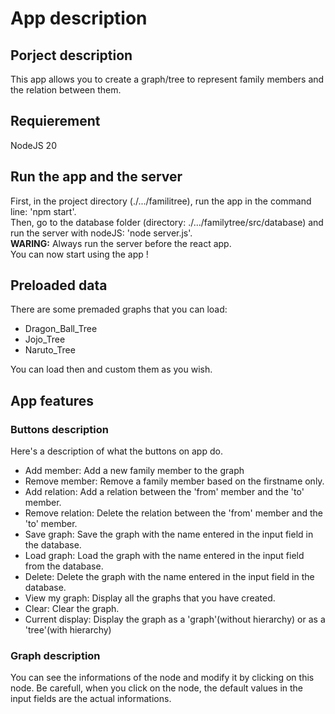 <h1>App description</h1>

<h2>Porject description</h2>
This app allows you to create a graph/tree to represent family members and the relation between them.

<h2>Requierement</h2>
NodeJS 20

<h2>Run the app and the server</h2>
<p>
  First, in the project directory (./.../familitree), run the app in the command line: 'npm start'.<br/>
 Then, go to the database folder (directory: ./.../familytree/src/database) and run the server with nodeJS: 'node server.js'.<br/>
 <b>WARING:</b> Always run the server before the react app.<br/>
 You can now start using the app !
</p>

<h2>Preloaded data</h2>
<p>
  There are some premaded graphs that you can load:<br/>
 <ul>
  <li>
   Dragon_Ball_Tree
  </li>
  <li>
   Jojo_Tree
  </li>
  <li>
   Naruto_Tree
  </li>
 </ul>
 You can load then and custom them as you wish.
</p>

<h2>App features</h2>
<h3>Buttons description</h3>
Here's a description of what the buttons on app do.
<ul>
 <li>Add member: Add a new family member to the graph</li>
 <li>Remove member: Remove a family member based on the firstname only.</li>
 <li>Add relation: Add a relation between the 'from' member and the 'to' member.</li>
 <li>Remove relation: Delete the relation between the 'from' member and the 'to' member.</li>
 <li>Save graph: Save the graph with the name entered in the input field in the database.</li>
 <li>Load graph: Load the graph with the name entered in the input field from the database.</li>
 <li>Delete: Delete the graph with the name entered in the input field in the database.</li>
 <li>View my graph: Display all the graphs that you have created.</li>
 <li>Clear: Clear the graph.</li>
 <li>Current display: Display the graph as a 'graph'(without hierarchy) or as a 'tree'(with hierarchy)</li>
</ul>

<h3>Graph description</h3>
<p>
  You can see the informations of the node and modify it by clicking on this node. Be carefull, when you click on the node, the default values in the input fields are the actual informations.
</p>
